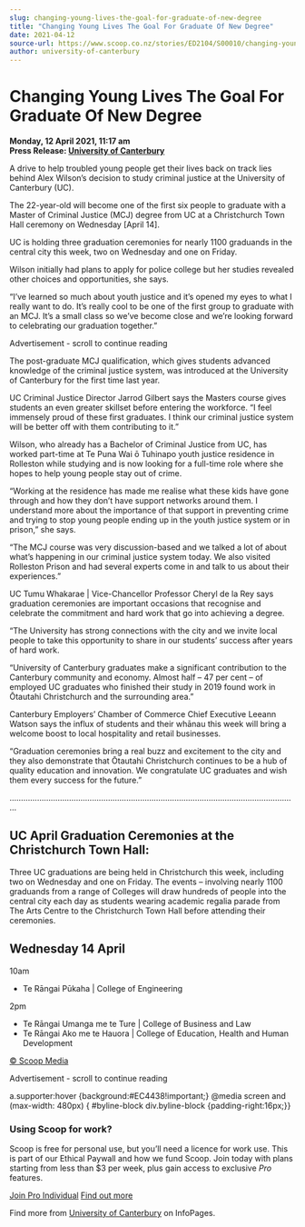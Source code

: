 ```yaml
---
slug: changing-young-lives-the-goal-for-graduate-of-new-degree
title: "Changing Young Lives The Goal For Graduate Of New Degree"
date: 2021-04-12
source-url: https://www.scoop.co.nz/stories/ED2104/S00010/changing-young-lives-the-goal-for-graduate-of-new-degree.htm
author: university-of-canterbury
---
```

Changing Young Lives The Goal For Graduate Of New Degree
========================================================

**Monday, 12 April 2021, 11:17 am**  
**Press Release: [University of Canterbury](https://info.scoop.co.nz/University_of_Canterbury)**

A drive to help troubled young people get their lives back on track lies behind Alex Wilson’s decision to study criminal justice at the University of Canterbury (UC).

The 22-year-old will become one of the first six people to graduate with a Master of Criminal Justice (MCJ) degree from UC at a Christchurch Town Hall ceremony on Wednesday \[April 14\].

UC is holding three graduation ceremonies for nearly 1100 graduands in the central city this week, two on Wednesday and one on Friday.

Wilson initially had plans to apply for police college but her studies revealed other choices and opportunities, she says.

“I’ve learned so much about youth justice and it’s opened my eyes to what I really want to do. It’s really cool to be one of the first group to graduate with an MCJ. It’s a small class so we’ve become close and we’re looking forward to celebrating our graduation together.”

Advertisement - scroll to continue reading





The post-graduate MCJ qualification, which gives students advanced knowledge of the criminal justice system, was introduced at the University of Canterbury for the first time last year.

UC Criminal Justice Director Jarrod Gilbert says the Masters course gives students an even greater skillset before entering the workforce. “I feel immensely proud of these first graduates. I think our criminal justice system will be better off with them contributing to it.”

Wilson, who already has a Bachelor of Criminal Justice from UC, has worked part-time at Te Puna Wai ō Tuhinapo youth justice residence in Rolleston while studying and is now looking for a full-time role where she hopes to help young people stay out of crime.

“Working at the residence has made me realise what these kids have gone through and how they don’t have support networks around them. I understand more about the importance of that support in preventing crime and trying to stop young people ending up in the youth justice system or in prison,” she says.

“The MCJ course was very discussion-based and we talked a lot of about what’s happening in our criminal justice system today. We also visited Rolleston Prison and had several experts come in and talk to us about their experiences.”

UC Tumu Whakarae | Vice-Chancellor Professor Cheryl de la Rey says graduation ceremonies are important occasions that recognise and celebrate the commitment and hard work that go into achieving a degree.

“The University has strong connections with the city and we invite local people to take this opportunity to share in our students’ success after years of hard work.

“University of Canterbury graduates make a significant contribution to the Canterbury community and economy. Almost half – 47 per cent – of employed UC graduates who finished their study in 2019 found work in Ōtautahi Christchurch and the surrounding area.”

Canterbury Employers’ Chamber of Commerce Chief Executive Leeann Watson says the influx of students and their whānau this week will bring a welcome boost to local hospitality and retail businesses.

“Graduation ceremonies bring a real buzz and excitement to the city and they also demonstrate that Ōtautahi Christchurch continues to be a hub of quality education and innovation. We congratulate UC graduates and wish them every success for the future.”

………………………………………………………………………………………………………………

UC April Graduation Ceremonies at the Christchurch Town Hall:
-------------------------------------------------------------

Three UC graduations are being held in Christchurch this week, including two on Wednesday and one on Friday. The events – involving nearly 1100 graduands from a range of Colleges will draw hundreds of people into the central city each day as students wearing academic regalia parade from The Arts Centre to the Christchurch Town Hall before attending their ceremonies.

Wednesday 14 April
------------------

10am

*   Te Rāngai Pūkaha | College of Engineering

2pm

*   Te Rāngai Umanga me te Ture | College of Business and Law
*   Te Rāngai Ako me te Hauora | College of Education, Health and Human Development

[© Scoop Media](http://www.scoop.co.nz/about/terms.html)  

Advertisement - scroll to continue reading



a.supporter:hover {background:#EC4438!important;} @media screen and (max-width: 480px) { #byline-block div.byline-block {padding-right:16px;}}

### Using Scoop for work?

Scoop is free for personal use, but you’ll need a licence for work use. This is part of our Ethical Paywall and how we fund Scoop. Join today with plans starting from less than $3 per week, plus gain access to exclusive _Pro_ features.  
  
[Join Pro Individual](https://pro.scoop.co.nz/Individual/?from=ProIn24) [Find out more](https://pro.scoop.co.nz/using-scoop-for-work/?from=ProIn24)

Find more from [University of Canterbury](https://info.scoop.co.nz/University_of_Canterbury) on InfoPages.